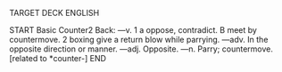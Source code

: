 TARGET DECK
ENGLISH

START
Basic
Counter2
Back: —v. 1 a oppose, contradict. B meet by countermove. 2 boxing give a return blow while parrying. —adv. In the opposite direction or manner. —adj. Opposite. —n. Parry; countermove. [related to *counter-]
END
